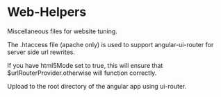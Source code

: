 # Web-Helpers
Miscellaneous files for website tuning.

The .htaccess file (apache only) is used to support angular-ui-router for server side url rewrites.

If you have html5Mode set to true, this will ensure that $urlRouterProvider.otherwise will function correctly.

Upload to the root directory of the angular app using ui-router.


